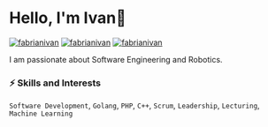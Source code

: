 # Hello, I'm Ivan👋

[![fabrianivan](https://img.shields.io/badge/-fabrianivan-blue?style=flat&logo=Linkedin&logoColor=white&link=https://www.linkedin.com/in/fabrianivan/)](https://www.linkedin.com/in/fabrianivan/)
[![fabrianivan](https://img.shields.io/badge/-fabrianivan-blue?style=flat&logo=Facebook&logoColor=white&link=https://www.facebook.com/fabrianivan/)](https://www.facebook.com/fabrianivan/)
[![fabrianivan](https://img.shields.io/badge/-fabrianivan-333333?style=flat&logo=Github&logoColor=white&link=https://github.com/fabrianivan21)](https://github.com/fabrianivan21)


I am passionate about Software Engineering and Robotics. 


### ⚡️ Skills and Interests
`Software Development`, `Golang`, `PHP`, `C++`, `Scrum`, `Leadership`, `Lecturing`, `Machine Learning`
